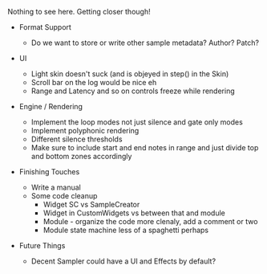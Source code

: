 Nothing to see here. Getting closer though!

- Format Support
    - Do we want to store or write other sample metadata? Author? Patch?

- UI
    - Light skin doesn't suck (and is objeyed in step() in the Skin)
    - Scroll bar on the log would be nice eh
    - Range and Latency and so on controls freeze while rendering

- Engine / Rendering
    - Implement the loop modes not just silence and gate only modes
    - Implement polyphonic rendering
    - Different silence thresholds
    - Make sure to include start and end notes in range and just divide top
      and bottom zones accordingly

- Finishing Touches
    - Write a manual
    - Some code cleanup
        - Widget SC vs SampleCreator
        - Widget in CustomWidgets vs between that and module
        - Module - organize the code more clenaly, add a comment or two
        - Module state machine less of a spaghetti perhaps


- Future Things
    - Decent Sampler could have a UI and Effects by default?
